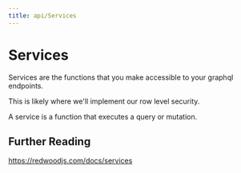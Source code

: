 ```yaml
---
title: api/Services
---
```


# Services

Services are the functions that you make accessible to your graphql endpoints.

This is likely where we'll implement our row level security.

A service is a function that executes a query or mutation.

## Further Reading
<https://redwoodjs.com/docs/services>